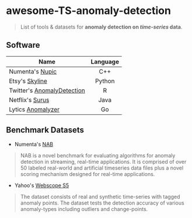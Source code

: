 # awesome-TS-anomaly-detection
> List of tools & datasets for **anomaly detection on _time-series_ data**.

## Software


| Name          | Language            
| ------------- |:-------------:      
| Numenta's [Nupic](https://github.com/numenta/nupic)                      | C++       
| Etsy's [Skyline](https://github.com/etsy/skyline)                        | Python    
| Twitter's [AnomalyDetection](https://github.com/twitter/AnomalyDetection)| R         
| Netflix's [Surus](https://github.com/netflix/surus)                      | Java      
| Lytics [Anomalyzer](https://github.com/lytics/anomalyzer)                | Go        


## Benchmark Datasets

- Numenta's [NAB](https://github.com/numenta/NAB)
> NAB is a novel benchmark for evaluating algorithms for anomaly detection in streaming, real-time applications. It is comprised of over 50 labeled real-world and artificial timeseries data files plus a novel scoring mechanism designed for real-time applications.
- Yahoo's [Webscope S5](https://webscope.sandbox.yahoo.com/catalog.php?datatype=s&did=70)
> The dataset consists of real and synthetic time-series with tagged anomaly points. The dataset tests the detection accuracy of various anomaly-types including outliers and change-points. 
